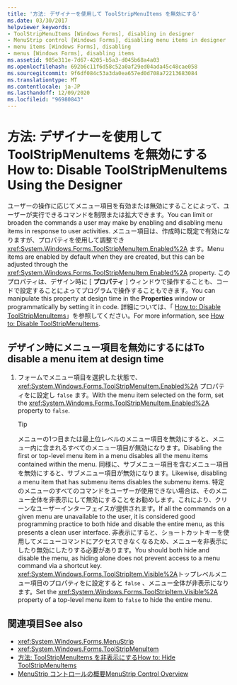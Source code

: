 ```yaml
---
title: '方法: デザイナーを使用して ToolStripMenuItems を無効にする'
ms.date: 03/30/2017
helpviewer_keywords:
- ToolStripMenuItems [Windows Forms], disabling in designer
- MenuStrip control [Windows Forms], disabling menu items in designer
- menu items [Windows Forms], disabling
- menus [Windows Forms], disabling items
ms.assetid: 985e311e-7d67-4205-b5a3-d045b68a4a03
ms.openlocfilehash: 692b6c11f6d58c52a0af29ed04ada45c48cae058
ms.sourcegitcommit: 9f6df084c53a3da0ea657ed0d708a72213683084
ms.translationtype: MT
ms.contentlocale: ja-JP
ms.lasthandoff: 12/09/2020
ms.locfileid: "96980843"
---
```

# <a name="how-to-disable-toolstripmenuitems-using-the-designer"></a><span data-ttu-id="97afd-102">方法: デザイナーを使用して ToolStripMenuItems を無効にする</span><span class="sxs-lookup"><span data-stu-id="97afd-102">How to: Disable ToolStripMenuItems Using the Designer</span></span>
<span data-ttu-id="97afd-103">ユーザーの操作に応じてメニュー項目を有効または無効にすることによって、ユーザーが実行できるコマンドを制限または拡大できます。</span><span class="sxs-lookup"><span data-stu-id="97afd-103">You can limit or broaden the commands a user may make by enabling and disabling menu items in response to user activities.</span></span> <span data-ttu-id="97afd-104">メニュー項目は、作成時に既定で有効になりますが、プロパティを使用して調整でき <xref:System.Windows.Forms.ToolStripMenuItem.Enabled%2A> ます。</span><span class="sxs-lookup"><span data-stu-id="97afd-104">Menu items are enabled by default when they are created, but this can be adjusted through the <xref:System.Windows.Forms.ToolStripMenuItem.Enabled%2A> property.</span></span> <span data-ttu-id="97afd-105">このプロパティは、デザイン時に [ **プロパティ** ] ウィンドウで操作することも、コードで設定することによってプログラムで操作することもできます。</span><span class="sxs-lookup"><span data-stu-id="97afd-105">You can manipulate this property at design time in the **Properties** window or programmatically by setting it in code.</span></span> <span data-ttu-id="97afd-106">詳細については、「 [How to: Disable ToolStripMenuItems](how-to-disable-toolstripmenuitems.md)」を参照してください。</span><span class="sxs-lookup"><span data-stu-id="97afd-106">For more information, see [How to: Disable ToolStripMenuItems](how-to-disable-toolstripmenuitems.md).</span></span>

## <a name="to-disable-a-menu-item-at-design-time"></a><span data-ttu-id="97afd-107">デザイン時にメニュー項目を無効にするには</span><span class="sxs-lookup"><span data-stu-id="97afd-107">To disable a menu item at design time</span></span>

1. <span data-ttu-id="97afd-108">フォームでメニュー項目を選択した状態で、 <xref:System.Windows.Forms.ToolStripMenuItem.Enabled%2A> プロパティをに設定し `false` ます。</span><span class="sxs-lookup"><span data-stu-id="97afd-108">With the menu item selected on the form, set the <xref:System.Windows.Forms.ToolStripMenuItem.Enabled%2A> property to `false`.</span></span>

    > [!TIP]
    > <span data-ttu-id="97afd-109">メニューの1つ目または最上位レベルのメニュー項目を無効にすると、メニュー内に含まれるすべてのメニュー項目が無効になります。</span><span class="sxs-lookup"><span data-stu-id="97afd-109">Disabling the first or top-level menu item in a menu disables all the menu items contained within the menu.</span></span> <span data-ttu-id="97afd-110">同様に、サブメニュー項目を含むメニュー項目を無効にすると、サブメニュー項目が無効になります。</span><span class="sxs-lookup"><span data-stu-id="97afd-110">Likewise, disabling a menu item that has submenu items disables the submenu items.</span></span> <span data-ttu-id="97afd-111">特定のメニューのすべてのコマンドをユーザーが使用できない場合は、そのメニュー全体を非表示にして無効にすることをお勧めします。これにより、クリーンなユーザーインターフェイスが提供されます。</span><span class="sxs-lookup"><span data-stu-id="97afd-111">If all the commands on a given menu are unavailable to the user, it is considered good programming practice to both hide and disable the entire menu, as this presents a clean user interface.</span></span> <span data-ttu-id="97afd-112">非表示にすると、ショートカットキーを使用してメニューコマンドにアクセスできなくなるため、メニューを非表示にしたり無効にしたりする必要があります。</span><span class="sxs-lookup"><span data-stu-id="97afd-112">You should both hide and disable the menu, as hiding alone does not prevent access to a menu command via a shortcut key.</span></span> <span data-ttu-id="97afd-113"><xref:System.Windows.Forms.ToolStripItem.Visible%2A>トップレベルメニュー項目のプロパティをに設定すると `false` 、メニュー全体が非表示になります。</span><span class="sxs-lookup"><span data-stu-id="97afd-113">Set the <xref:System.Windows.Forms.ToolStripItem.Visible%2A> property of a top-level menu item to `false` to hide the entire menu.</span></span>

## <a name="see-also"></a><span data-ttu-id="97afd-114">関連項目</span><span class="sxs-lookup"><span data-stu-id="97afd-114">See also</span></span>

- <xref:System.Windows.Forms.MenuStrip>
- <xref:System.Windows.Forms.ToolStripMenuItem>
- [<span data-ttu-id="97afd-115">方法: ToolStripMenuItems を非表示にする</span><span class="sxs-lookup"><span data-stu-id="97afd-115">How to: Hide ToolStripMenuItems</span></span>](how-to-hide-toolstripmenuitems.md)
- [<span data-ttu-id="97afd-116">MenuStrip コントロールの概要</span><span class="sxs-lookup"><span data-stu-id="97afd-116">MenuStrip Control Overview</span></span>](menustrip-control-overview-windows-forms.md)
